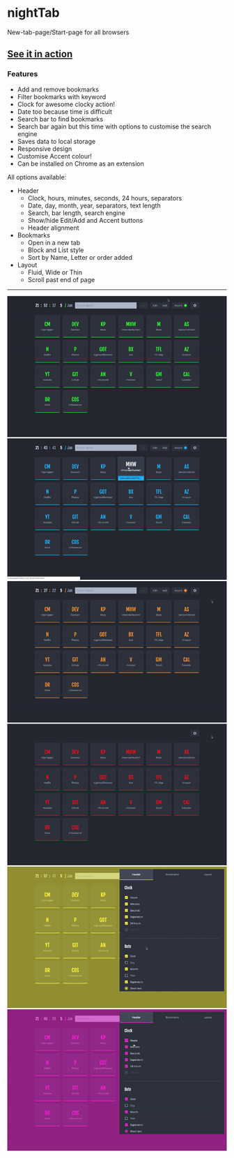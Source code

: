 # nightTab
New-tab-page/Start-page for all browsers

## [See it in action](https://zombiefox.github.io/nightTab/)

### Features
- Add and remove bookmarks
- Filter bookmarks with keyword
- Clock for awesome clocky action!
- Date too because time is difficult
- Search bar to find bookmarks
- Search bar again but this time with options to customise the search engine
- Saves data to local storage
- Responsive design
- Customise Accent colour!
- Can be installed on Chrome as an extension

All options available:
- Header
  - Clock, hours, minutes, seconds, 24 hours, separators
  - Date, day, month, year, separators, text length
  - Search, bar length, search engine
  - Show/hide Edit/Add and Accent buttons
  - Header alignment
- Bookmarks
  - Open in a new tab
  - Block and List style
  - Sort by Name, Letter or order added
- Layout
  - Fluid, Wide or Thin
  - Scroll past end of page

---
[![nightTab Demo](screenshots/screenshot-001.gif)](https://zombiefox.github.io/nightTab/)
[![nightTab Demo](screenshots/screenshot-002.gif)](https://zombiefox.github.io/nightTab/)
[![nightTab Demo](screenshots/screenshot-003.gif)](https://zombiefox.github.io/nightTab/)
[![nightTab Demo](screenshots/screenshot-004.gif)](https://zombiefox.github.io/nightTab/)
[![nightTab Demo](screenshots/screenshot-005.gif)](https://zombiefox.github.io/nightTab/)
[![nightTab Demo](screenshots/screenshot-006.gif)](https://zombiefox.github.io/nightTab/)

